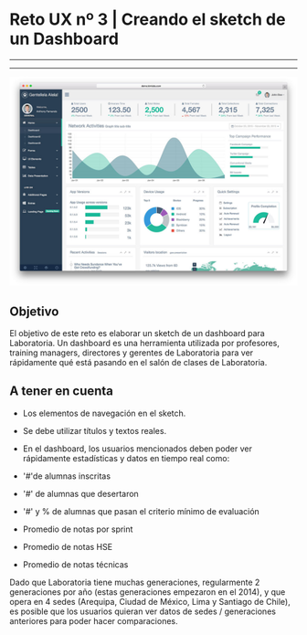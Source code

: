 # **Reto UX nº 3 | Creando el sketch de un Dashboard**

------------------------------------------------
------------------------------------------------

![Ejemplo de un Dashboard](assets/images/dashboard.jpg)

## **Objetivo**

El objetivo de este reto es elaborar un sketch de un dashboard para Laboratoria. Un dashboard es una herramienta utilizada por profesores, training managers, directores y gerentes de Laboratoria para ver rápidamente qué está pasando en el salón de clases de Laboratoria. 

## **A tener en cuenta**

- Los elementos de navegación en el sketch.
- Se debe utilizar títulos y textos reales.

- En el dashboard, los usuarios mencionados deben poder ver rápidamente estadísticas y datos en tiempo real como:

- '#'de alumnas inscritas
- '#' de alumnas que desertaron
- '#' y % de alumnas que pasan el criterio mínimo de evaluación
- Promedio de notas por sprint
- Promedio de notas HSE
- Promedio de notas técnicas

Dado que Laboratoria tiene muchas generaciones, regularmente 2 generaciones por año (estas generaciones empezaron en el 2014), y que opera en 4 sedes (Arequipa, Ciudad de México, Lima y Santiago de Chile), es posible que los usuarios quieran ver datos de sedes / generaciones anteriores para poder hacer comparaciones.